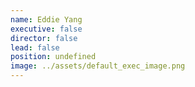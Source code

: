 ```yaml
---
name: Eddie Yang
executive: false
director: false
lead: false
position: undefined
image: ../assets/default_exec_image.png
---
```

